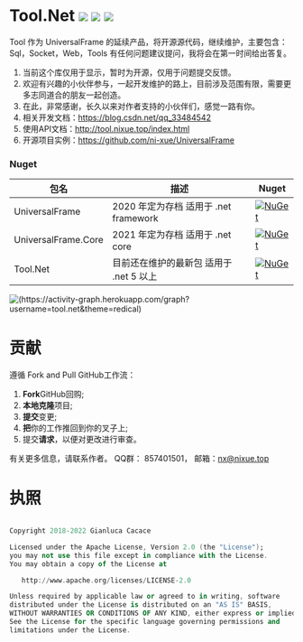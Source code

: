 # Tool.Net [![](https://img.shields.io/badge/IDE-Visual%20Studio-blue?style=flat-square&logo=visual-studio-code&logoColor=ffffff)](https://visualstudio.com/) [![](https://img.shields.io/badge/IDE-Visual%20Studio%20Code-blue?style=flat-square&logo=visual-studio-code&logoColor=ffffff)](https://code.visualstudio.com/) [![](https://img.shields.io/badge/C%23-43853d?style=flat-square&logo=CSharp&logoColor=ffffff)](https://docs.microsoft.com/en-us/dotnet/csharp/)

Tool 作为 UniversalFrame 的延续产品，将开源源代码，继续维护，主要包含：Sql，Socket，Web，Tools
有任何问题建议提问，我将会在第一时间给出答复。

1. 当前这个库仅用于显示，暂时为开源，仅用于问题提交反馈。
2. 欢迎有兴趣的小伙伴参与，一起开发维护的路上，目前涉及范围有限，需要更多志同道合的朋友一起创造。
3. 在此，非常感谢，长久以来对作者支持的小伙伴们，感觉一路有你。
4. 相关开发文档：https://blog.csdn.net/qq_33484542
5. 使用API文档：http://tool.nixue.top/index.html
6. 开源项目实例：https://github.com/ni-xue/UniversalFrame

### Nuget

| 包名 | 描述 | Nuget |
---|---|--|
| UniversalFrame | 2020 年定为存档 适用于 .net framework | [![NuGet](https://buildstats.info/nuget/UniversalFrame)](https://www.nuget.org/packages/UniversalFrame) |
| UniversalFrame.Core | 2021 年定为存档 适用于 .net core | [![NuGet](https://buildstats.info/nuget/UniversalFrame.Core)](https://www.nuget.org/packages/UniversalFrame.Core) |
| Tool.Net | 目前还在维护的最新包 适用于 .net 5 以上 | [![NuGet](https://buildstats.info/nuget/Tool.Net)](https://www.nuget.org/packages/Tool.Net) |

![(https://activity-graph.herokuapp.com/graph?username=tool.net&theme=redical)](https://activity-graph.herokuapp.com/graph?username=ni-xue&theme=redical)

# 贡献

遵循 Fork and Pull GitHub工作流：

  1. **Fork**GitHub回购;
  2. **本地克隆**项目;
  3. **提交**变更;
  4. **把**你的工作推回到你的叉子上;
  5. 提交**请求**，以便对更改进行审查。

有关更多信息，请联系作者。 QQ群： 857401501， 邮箱：nx@nixue.top

# 执照
``` a

Copyright 2018-2022 Gianluca Cacace

Licensed under the Apache License, Version 2.0 (the "License");
you may not use this file except in compliance with the License.
You may obtain a copy of the License at

   http://www.apache.org/licenses/LICENSE-2.0

Unless required by applicable law or agreed to in writing, software
distributed under the License is distributed on an "AS IS" BASIS,
WITHOUT WARRANTIES OR CONDITIONS OF ANY KIND, either express or implied.
See the License for the specific language governing permissions and
limitations under the License.

```
